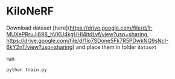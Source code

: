 # KiloNeRF

Download dataset [here](https://drive.google.com/file/d/1-MUXePRruJj698_hVKU4kgHHI4jtdLvf/view?usp=sharing, https://drive.google.com/file/d/1lo7SDone5Fk7R5PDwkNQ9sNcI-6kY2nT/view?usp=sharing) and place them in folder `dataset`

run 

```python
python train.py
```

